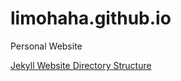 # limohaha.github.io
Personal Website

[Jekyll Website Directory Structure](https://jekyllrb.com/docs/structure/)
